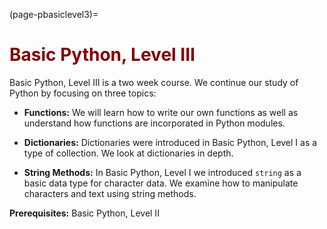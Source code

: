 (page-pbasiclevel3)=


# <font color="maroon">Basic Python, Level III</font>


Basic Python, Level III is a two week course. We continue our study of Python by focusing on three topics:

- **Functions:** We will learn how to write our own functions as well as understand how functions are incorporated in Python modules.

- **Dictionaries:** Dictionaries were introduced in Basic Python, Level I as a type of collection. We look at dictionaries in depth. 

- **String Methods:** In Basic Python, Level I we introduced ``string`` as a basic data type for character data. We examine how to manipulate characters and text using string methods.

**Prerequisites:** Basic Python, Level II
